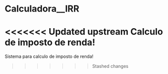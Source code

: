 # Calculadora__IRR
<<<<<<< Updated upstream
Calculo de imposto de renda!
=======

Sistema para calculo de imposto de renda!
>>>>>>> Stashed changes
